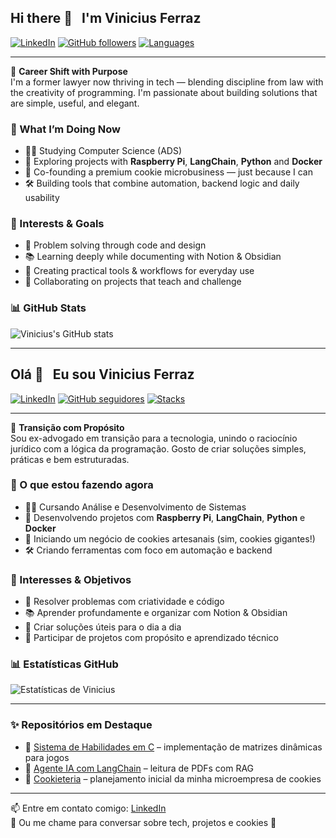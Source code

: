 ## Hi there 👋 &nbsp; I'm Vinicius Ferraz

[![LinkedIn](https://img.shields.io/badge/-LinkedIn-blue?logo=linkedin&logoColor=white&style=flat-square)](https://www.linkedin.com/in/vinicius-ferraz-543613374/)
[![GitHub followers](https://img.shields.io/github/followers/FerrazVinicius96?label=Seguidores&style=flat-square)](https://github.com/FerrazVinicius96?tab=followers)
[![Languages](https://img.shields.io/badge/code-Python%20|%20C%20|%20Docker-informational?style=flat-square&logo=code)](#)

---

🎯 **Career Shift with Purpose**  
I'm a former lawyer now thriving in tech — blending discipline from law with the creativity of programming. I'm passionate about building solutions that are simple, useful, and elegant.

### 🚀 What I’m Doing Now
- 👨‍🎓 Studying Computer Science (ADS)
- 🧠 Exploring projects with **Raspberry Pi**, **LangChain**, **Python** and **Docker**
- 🍪 Co-founding a premium cookie microbusiness — just because I can
- 🛠️ Building tools that combine automation, backend logic and daily usability

### 🧭 Interests & Goals
- 🧩 Problem solving through code and design
- 📚 Learning deeply while documenting with Notion & Obsidian
- 🔗 Creating practical tools & workflows for everyday use
- 🤝 Collaborating on projects that teach and challenge

### 📊 GitHub Stats
![Vinicius's GitHub stats](https://github-readme-stats.vercel.app/api?username=FerrazVinicius96&show_icons=true&theme=default&hide_title=true)

---

## Olá 👋 &nbsp; Eu sou Vinicius Ferraz

[![LinkedIn](https://img.shields.io/badge/-LinkedIn-blue?logo=linkedin&logoColor=white&style=flat-square)](https://www.linkedin.com/in/vinicius-ferraz-543613374/)
[![GitHub seguidores](https://img.shields.io/github/followers/FerrazVinicius96?label=Seguidores&style=flat-square)](https://github.com/FerrazVinicius96?tab=followers)
[![Stacks](https://img.shields.io/badge/stacks-Python%2C%20C%2C%20Docker-informational?style=flat-square)](#)

---

🎯 **Transição com Propósito**  
Sou ex-advogado em transição para a tecnologia, unindo o raciocínio jurídico com a lógica da programação. Gosto de criar soluções simples, práticas e bem estruturadas.

### 🚀 O que estou fazendo agora
- 👨‍🎓 Cursando Análise e Desenvolvimento de Sistemas
- 🧠 Desenvolvendo projetos com **Raspberry Pi**, **LangChain**, **Python** e **Docker**
- 🍪 Iniciando um negócio de cookies artesanais (sim, cookies gigantes!)
- 🛠️ Criando ferramentas com foco em automação e backend

### 🧭 Interesses & Objetivos
- 🧩 Resolver problemas com criatividade e código
- 📚 Aprender profundamente e organizar com Notion & Obsidian
- 🔗 Criar soluções úteis para o dia a dia
- 🤝 Participar de projetos com propósito e aprendizado técnico

### 📊 Estatísticas GitHub
![Estatísticas de Vinicius](https://github-readme-stats.vercel.app/api?username=FerrazVinicius96&show_icons=true&theme=default&hide_title=true)

---

### ✨ Repositórios em Destaque

- 🔧 [Sistema de Habilidades em C](https://github.com/FerrazVinicius96/sistema-de-habilidades-em-c) – implementação de matrizes dinâmicas para jogos  
- 🤖 [Agente IA com LangChain](https://github.com/FerrazVinicius96/agente-ia-langchain) – leitura de PDFs com RAG  
- 🍪 [Cookieteria](https://github.com/FerrazVinicius96/cookieteria) – planejamento inicial da minha microempresa de cookies

---

📫 Entre em contato comigo: [LinkedIn](https://www.linkedin.com/in/vinicius-ferraz-543613374/)  
💭 Ou me chame para conversar sobre tech, projetos e cookies 🍪
